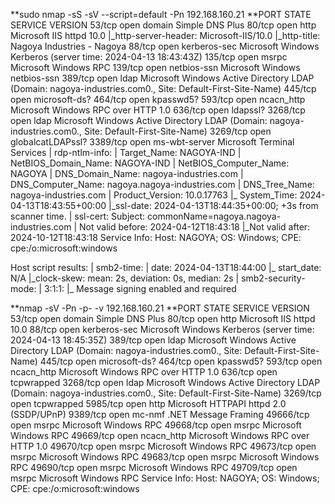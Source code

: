 **sudo nmap \-sS \-sV \-\-script=default \-Pn 192\.168\.160\.21
**PORT     STATE SERVICE           VERSION
53/tcp   open  domain            Simple DNS Plus
80/tcp   open  http              Microsoft IIS httpd 10\.0
|\_http\-server\-header: Microsoft\-IIS/10\.0
|\_http\-title: Nagoya Industries \- Nagoya
88/tcp   open  kerberos\-sec      Microsoft Windows Kerberos \(server time: 2024\-04\-13 18:43:43Z\)
135/tcp  open  msrpc             Microsoft Windows RPC
139/tcp  open  netbios\-ssn       Microsoft Windows netbios\-ssn
389/tcp  open  ldap              Microsoft Windows Active Directory LDAP \(Domain: nagoya\-industries\.com0\., Site: Default\-First\-Site\-Name\)
445/tcp  open  microsoft\-ds?
464/tcp  open  kpasswd5?
593/tcp  open  ncacn\_http        Microsoft Windows RPC over HTTP 1\.0
636/tcp  open  ldapssl?
3268/tcp open  ldap              Microsoft Windows Active Directory LDAP \(Domain: nagoya\-industries\.com0\., Site: Default\-First\-Site\-Name\)
3269/tcp open  globalcatLDAPssl?
3389/tcp open  ms\-wbt\-server     Microsoft Terminal Services
| rdp\-ntlm\-info: 
|   Target\_Name: NAGOYA\-IND
|   NetBIOS\_Domain\_Name: NAGOYA\-IND
|   NetBIOS\_Computer\_Name: NAGOYA
|   DNS\_Domain\_Name: nagoya\-industries\.com
|   DNS\_Computer\_Name: nagoya\.nagoya\-industries\.com
|   DNS\_Tree\_Name: nagoya\-industries\.com
|   Product\_Version: 10\.0\.17763
|\_  System\_Time: 2024\-04\-13T18:43:55\+00:00
|\_ssl\-date: 2024\-04\-13T18:44:35\+00:00; \+3s from scanner time\.
| ssl\-cert: Subject: commonName=nagoya\.nagoya\-industries\.com
| Not valid before: 2024\-04\-12T18:43:18
|\_Not valid after:  2024\-10\-12T18:43:18
Service Info: Host: NAGOYA; OS: Windows; CPE: cpe:/o:microsoft:windows

Host script results:
| smb2\-time: 
|   date: 2024\-04\-13T18:44:00
|\_  start\_date: N/A
|\_clock\-skew: mean: 2s, deviation: 0s, median: 2s
| smb2\-security\-mode: 
|   3:1:1: 
|\_    Message signing enabled and required

**nmap \-sV \-Pn \-p\- \-v 192\.168\.160\.21
**PORT      STATE SERVICE       VERSION
53/tcp    open  domain        Simple DNS Plus
80/tcp    open  http          Microsoft IIS httpd 10\.0
88/tcp    open  kerberos\-sec  Microsoft Windows Kerberos \(server time: 2024\-04\-13 18:45:35Z\)
389/tcp   open  ldap          Microsoft Windows Active Directory LDAP \(Domain: nagoya\-industries\.com0\., Site: Default\-First\-Site\-Name\)
445/tcp   open  microsoft\-ds?
464/tcp   open  kpasswd5?
593/tcp   open  ncacn\_http    Microsoft Windows RPC over HTTP 1\.0
636/tcp   open  tcpwrapped
3268/tcp  open  ldap          Microsoft Windows Active Directory LDAP \(Domain: nagoya\-industries\.com0\., Site: Default\-First\-Site\-Name\)
3269/tcp  open  tcpwrapped
5985/tcp  open  http          Microsoft HTTPAPI httpd 2\.0 \(SSDP/UPnP\)
9389/tcp  open  mc\-nmf        \.NET Message Framing
49666/tcp open  msrpc         Microsoft Windows RPC
49668/tcp open  msrpc         Microsoft Windows RPC
49669/tcp open  ncacn\_http    Microsoft Windows RPC over HTTP 1\.0
49670/tcp open  msrpc         Microsoft Windows RPC
49673/tcp open  msrpc         Microsoft Windows RPC
49683/tcp open  msrpc         Microsoft Windows RPC
49690/tcp open  msrpc         Microsoft Windows RPC
49709/tcp open  msrpc         Microsoft Windows RPC
Service Info: Host: NAGOYA; OS: Windows; CPE: cpe:/o:microsoft:windows